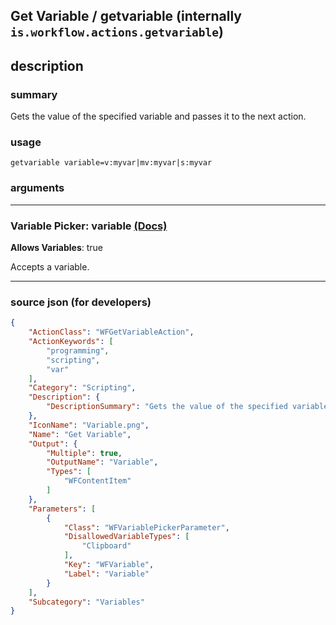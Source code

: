 
## Get Variable / getvariable (internally `is.workflow.actions.getvariable`)


## description

### summary

Gets the value of the specified variable and passes it to the next action.


### usage
```
getvariable variable=v:myvar|mv:myvar|s:myvar
```

### arguments

---

### Variable Picker: variable [(Docs)](https://pfgithub.github.io/shortcutslang/gettingstarted#variable-picker-fields)
**Allows Variables**: true



Accepts a variable.

---

### source json (for developers)

```json
{
	"ActionClass": "WFGetVariableAction",
	"ActionKeywords": [
		"programming",
		"scripting",
		"var"
	],
	"Category": "Scripting",
	"Description": {
		"DescriptionSummary": "Gets the value of the specified variable and passes it to the next action."
	},
	"IconName": "Variable.png",
	"Name": "Get Variable",
	"Output": {
		"Multiple": true,
		"OutputName": "Variable",
		"Types": [
			"WFContentItem"
		]
	},
	"Parameters": [
		{
			"Class": "WFVariablePickerParameter",
			"DisallowedVariableTypes": [
				"Clipboard"
			],
			"Key": "WFVariable",
			"Label": "Variable"
		}
	],
	"Subcategory": "Variables"
}
```
